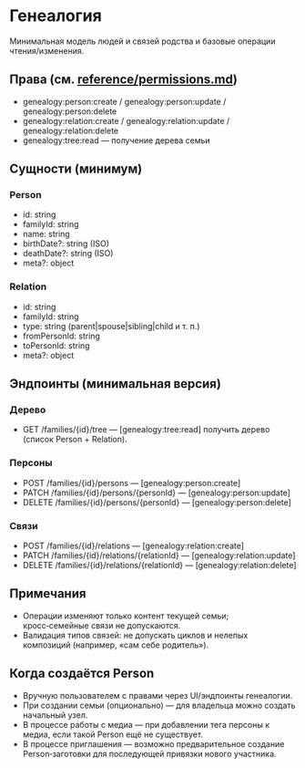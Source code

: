 # Генеалогия

Минимальная модель людей и связей родства и базовые операции чтения/изменения.

## Права (см. [reference/permissions.md](../../reference/permissions.md))
- genealogy:person:create / genealogy:person:update / genealogy:person:delete
- genealogy:relation:create / genealogy:relation:update / genealogy:relation:delete
- genealogy:tree:read — получение дерева семьи

## Сущности (минимум)

### Person
- id: string
- familyId: string
- name: string
- birthDate?: string (ISO)
- deathDate?: string (ISO)
- meta?: object

### Relation
- id: string
- familyId: string
- type: string (parent|spouse|sibling|child и т. п.)
- fromPersonId: string
- toPersonId: string
- meta?: object

## Эндпоинты (минимальная версия)

### Дерево
- GET /families/{id}/tree — [genealogy:tree:read] получить дерево (список Person + Relation).

### Персоны
- POST /families/{id}/persons — [genealogy:person:create]
- PATCH /families/{id}/persons/{personId} — [genealogy:person:update]
- DELETE /families/{id}/persons/{personId} — [genealogy:person:delete]

### Связи
- POST /families/{id}/relations — [genealogy:relation:create]
- PATCH /families/{id}/relations/{relationId} — [genealogy:relation:update]
- DELETE /families/{id}/relations/{relationId} — [genealogy:relation:delete]

## Примечания
- Операции изменяют только контент текущей семьи; кросс‑семейные связи не допускаются.
- Валидация типов связей: не допускать циклов и нелепых композиций (например, «сам себе родитель»).

## Когда создаётся Person
- Вручную пользователем с правами через UI/эндпоинты генеалогии.
- При создании семьи (опционально) — для владельца можно создать начальный узел.
- В процессе работы с медиа — при добавлении тега персоны к медиа, если такой Person ещё не существует.
- В процессе приглашения — возможно предварительное создание Person‑заготовки для последующей привязки нового участника.
